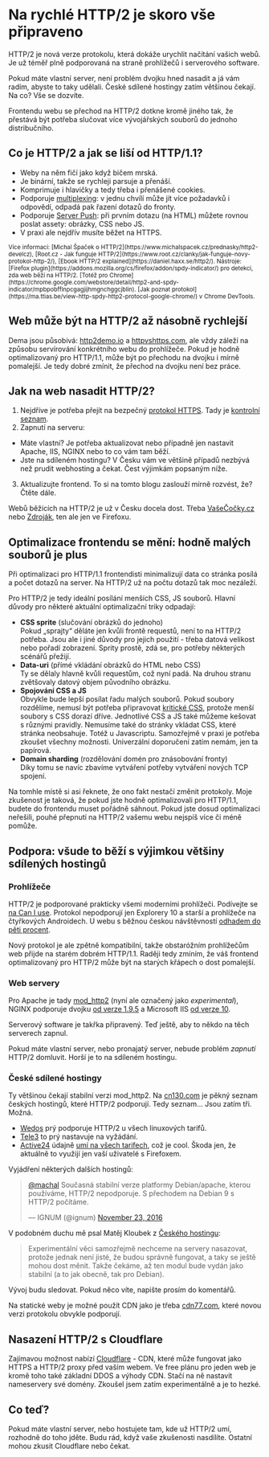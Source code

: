 # Na rychlé HTTP/2 je skoro vše připraveno

HTTP/2 je nová verze protokolu, která dokáže urychlit načítání vašich webů. Je už téměř plně podporovaná na straně prohlížečů i serverového software.

Pokud máte vlastní server, není problém dvojku hned nasadit a já vám radím, abyste to taky udělali. České sdílené hostingy zatím většinou čekají. Na co? Vše se dozvíte.

Frontendu webu se přechod na HTTP/2 dotkne kromě jiného tak, že přestává být potřeba  slučovat více vývojářských souborů do jednoho distribučního.


## Co je HTTP/2 a jak se liší od HTTP/1.1?

- Weby na něm fičí jako když bičem mrská. 
- Je binární, takže se rychleji parsuje a přenáší.
- Komprimuje i hlavičky a tedy třeba i přenášené cookies.
- Podporuje [multiplexing](https://http2.github.io/faq/#why-is-http2-multiplexed): v jednu chvílí může jít více požadavků i odpovědí, odpadá pak řazení dotazů do fronty.
- Podporuje [Server Push](https://http2.github.io/faq/#whats-the-benefit-of-server-push): při prvním dotazu (na HTML) můžete rovnou poslat assety: obrázky, CSS nebo JS.
- V praxi ale nejdřív musíte běžet na HTTPS.

<small markdown="1">
Více informací: [Michal Špaček o HTTP/2](https://www.michalspacek.cz/prednasky/http2-develcz), [Root.cz - Jak funguje HTTP/2](https://www.root.cz/clanky/jak-funguje-novy-protokol-http-2/), [Ebook HTTP/2 explained](https://daniel.haxx.se/http2/).  
Nástroje: [Firefox plugin](https://addons.mozilla.org/cs/firefox/addon/spdy-indicator/) pro detekci, zda web běží na HTTP/2. [Totéž pro Chrome](https://chrome.google.com/webstore/detail/http2-and-spdy-indicator/mpbpobfflnpcgagjijhmgnchggcjblin). [Jak poznat protokol](https://ma.ttias.be/view-http-spdy-http2-protocol-google-chrome/) v Chrome DevTools.
</small>


## Web může být na HTTP/2 až násobně rychlejší

Dema jsou působivá: [http2demo.io](http://www.http2demo.io/) a [httpvshttps.com](https://www.httpvshttps.com/), ale vždy záleží na způsobu servírování konkrétního webu do prohlížeče. Pokud je hodně optimalizovaný pro HTTP/1.1, může být po přechodu na dvojku i mírně pomalejší. Je tedy dobré zmínit, že přechod na dvojku není bez práce.



## Jak na web nasadit HTTP/2?

1. Nejdříve je potřeba přejít na bezpečný [protokol HTTPS](http://jecas.cz/https). Tady je [kontrolní seznam](https://jakdelatseo.cz/checklist-pro-prechod-z-http-na-https/).
2. Zapnutí na serveru:
  - Máte vlastní? Je potřeba aktualizovat nebo případně 
    jen nastavit Apache, IIS, NGINX nebo to co vám tam běží. 
  - Jste na sdíleném hostingu? V Česku vám ve většině případů nezbývá 
    než prudit webhosting a čekat. Čest výjimkám popsaným níže.
3. Aktualizujte frontend. To si na tomto blogu zaslouží mírně rozvést, že? Čtěte dále.

Webů běžících na HTTP/2 je už v Česku docela dost. Třeba [VašeČočky.cz](https://www.vasecocky.cz/) nebo [Zdroják](https://www.zdrojak.cz/), ten ale jen ve Firefoxu.

## Optimalizace frontendu se mění: hodně malých souborů je plus

Při optimalizaci pro HTTP/1.1 frontendisti minimalizují data co stránka posílá a počet dotazů na server. Na HTTP/2 už na počtu dotazů tak moc nezáleží.

Pro HTTP/2 je tedy ideální posílání menších CSS, JS souborů. Hlavní důvody pro některé aktuální optimalizační triky odpadají:

- **CSS sprite** (slučování obrázků do jednoho)    
  Pokud „sprajty“ děláte jen kvůli frontě requestů, není to na HTTP/2 potřeba. Jsou ale i jiné důvody pro jejich použití - třeba datová velikost nebo pořadí zobrazení. Sprity prostě, zdá se, pro potřeby některých scénářů přežijí.
- **Data-uri** (přímé vkládání obrázků do HTML nebo CSS)  
  Ty se dělaly hlavně kvůli requestům, což nyní padá. Na druhou stranu zvětšovaly datový objem původního obrázku. 
- **Spojování CSS a JS**  
  Obvykle bude lepší posílat řadu malých souborů. Pokud soubory rozdělíme, nemusí být potřeba připravovat [kritické CSS](http://www.vzhurudolu.cz/blog/35-critical-css), protože menší soubory s CSS dorazí dříve. Jednotlivé CSS a JS také můžeme kešovat s různými pravidly. Nemusíme také do stránky vkládat CSS, které stránka neobsahuje. Totéž u Javascriptu. Samozřejmě v praxi je potřeba zkoušet všechny možnosti. Univerzální doporučení zatím nemám, jen ta papírová.
- **Domain sharding** (rozdělování domén pro znásobování fronty)  
  Díky tomu se navíc zbavíme vytváření potřeby vytváření nových TCP spojení.

Na tomhle místě si asi řeknete, že ono fakt nestačí změnit protokoly. Moje zkušenost je taková, že pokud jste hodně optimalizovali pro HTTP/1.1, budete do frontendu muset pořádně sáhnout. Pokud jste dosud optimalizaci neřešili, pouhé přepnutí na HTTP/2 vašemu webu nejspíš více či méně pomůže.

## Podpora: všude to běží s výjimkou většiny sdílených hostingů

### Prohlížeče

HTTP/2 je podporované prakticky všemi moderními prohlížeči. Podívejte se [na Can I use](http://caniuse.com/#feat=http2). Protokol nepodporují jen Explorery 10 a starší a prohlížeče na čtyřkových Androidech. U webu s běžnou českou návštěvností [odhadem do pěti procent](prohlizece.md). 

Nový protokol je ale zpětně kompatibilní, takže obstaróžním prohlížečům web přijde na starém dobrém HTTP/1.1. Raději tedy zmíním, že váš frontend optimalizovaný pro HTTP/2 může být na starých křápech o dost pomalejší.

### Web servery

Pro Apache je tady [mod_http2](https://httpd.apache.org/docs/trunk/mod/mod_http2.html) (nyní ale označený jako *experimental*), NGINX podporuje dvojku [od verze 1.9.5](https://www.nginx.com/blog/nginx-1-9-5/) a Microsoft IIS [od verze 10](https://blog.sslmarket.cz/ssl/nova-verze-iis-10-uz-umi-http-2-jak-na-to/).

Serverový software je takřka připravený. Teď ještě, aby to někdo na těch serverech zapnul.

Pokud máte vlastní server, nebo pronajatý server, nebude problém *zapnutí* HTTP/2 domluvit. Horší je to na sdíleném hostingu.

### České sdílené hostingy

Ty většinou čekají stabilní verzi mod_http2. Na [cn130.com](http://cn130.com/2015/12/webhosting-s-http-2-0/) je pěkný seznam českých hostingů, které HTTP/2 podporují. Tedy seznam… Jsou zatím tři. Možná.

- [Wedos](https://hosting.wedos.com/cs/newsletters/2016/05/01.html) prý podporuje HTTP/2 u všech linuxových tarifů.
- [Tele3](https://www.tele3.cz/) to prý nastavuje na vyžádání.
- [Active24](https://www.active24.cz/) údajně [umí na všech tarifech](https://www.facebook.com/active24cz/posts/10211267842150771), což je cool. Škoda jen, že aktuálně to využijí jen vaší uživatelé s Firefoxem.

Vyjádření některých dalších hostingů:

<blockquote class="twitter-tweet" data-lang="en"><p lang="cs" dir="ltr"><a href="https://twitter.com/machal">@machal</a> Současná stabilní verze platformy Debian/apache, kterou používáme, HTTP/2 nepodporuje. S přechodem na Debian 9 s HTTP/2 počítáme.</p>&mdash; IGNUM (@ignum) <a href="https://twitter.com/ignum/status/801353087189454848">November 23, 2016</a></blockquote>
<script async src="//platform.twitter.com/widgets.js" charset="utf-8"></script>

V podobném duchu mě psal Matěj Kloubek z [Českého hostingu](http://www.cesky-hosting.cz/):

> Experimentální věci samozřejmě nechceme na servery nasazovat, protože jednak není jisté, že budou správně fungovat, a taky se ještě mohou dost měnit. Takže čekáme, až ten modul bude vydán jako stabilní (a to jak obecně, tak pro Debian).

Vývoj budu sledovat. Pokud něco víte, napište prosím do komentářů.

Na statické weby je možné použít CDN jako je třeba [cdn77.com](https://www.cdn77.com/), které novou verzi protokolu obvykle podporují.

## Nasazení HTTP/2 s Cloudflare

Zajímavou možnost nabízí [Cloudflare](https://www.cloudflare.com/) - CDN, které může fungovat jako HTTPS a HTTP/2 proxy před vaším webem. Ve free plánu pro jeden web je kromě toho také základní DDOS a výhody CDN. Stačí na ně nastavit nameservery své domény. Zkoušel jsem zatím experimentálně a je to hezké.


## Co teď?

Pokud máte vlastní server, nebo hostujete tam, kde už HTTP/2 umí, rozhodně do toho jděte. Budu rád, když vaše zkušenosti nasdílíte. Ostatní mohou zkusit Cloudflare nebo čekat. 

